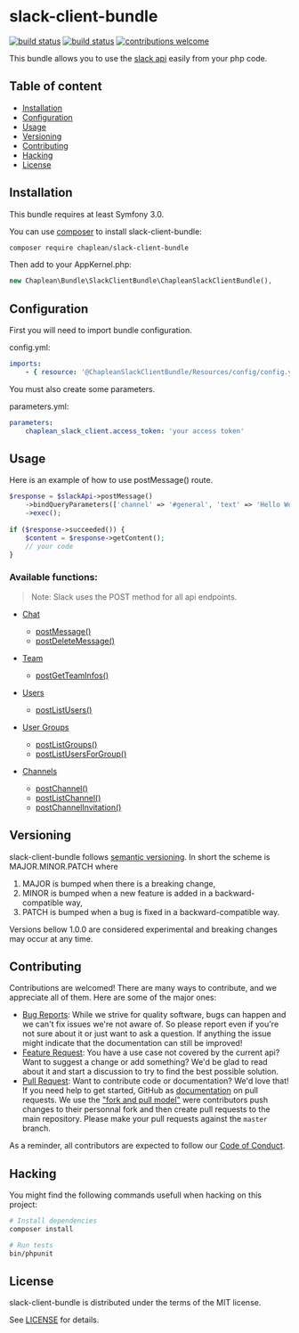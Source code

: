 # slack-client-bundle

[![build status](https://git.chaplean.coop/open-source/bundle/slack-client-bundle/badges/master/build.svg)](https://git.chaplean.coop/open-source/bundle/slack-client-bundle/commits/master)
[![build status](https://git.chaplean.coop/open-source/bundle/slack-client-bundle/badges/master/coverage.svg)](https://git.chaplean.coop/open-source/bundle/slack-client-bundle/commits/master)
[![contributions welcome](https://img.shields.io/badge/contributions-welcome-brightgreen.svg?style=flat)](https://github.com/chaplean/slack-client-bundle/issues)

This bundle allows you to use the [slack api](https://api.slack.com/web) easily from your php code.

## Table of content

* [Installation](#Installation)
* [Configuration](#Configuration)
* [Usage](#Usage)
* [Versioning](#Versioning)
* [Contributing](#Contributing)
* [Hacking](#Hacking)
* [License](#License)

## Installation

This bundle requires at least Symfony 3.0.

You can use [composer](https://getcomposer.org) to install slack-client-bundle:
```bash
composer require chaplean/slack-client-bundle
```

Then add to your AppKernel.php:

```php
new Chaplean\Bundle\SlackClientBundle\ChapleanSlackClientBundle(),
```

## Configuration

First you will need to import bundle configuration.

config.yml:
```yaml
imports:
    - { resource: '@ChapleanSlackClientBundle/Resources/config/config.yml' }
```

You must also create some parameters.

parameters.yml:
```yaml
parameters:
    chaplean_slack_client.access_token: 'your access token'
```

## Usage

Here is an example of how to use postMessage() route.

```php
$response = $slackApi->postMessage()
    ->bindQueryParameters(['channel' => '#general', 'text' => 'Hello World!'])
    ->exec();
    
if ($response->succeeded()) {
    $content = $response->getContent();
    // your code
}
```

### Available functions:

> Note: Slack uses the POST method for all api endpoints.

* [Chat](https://api.slack.com/methods#chat)
    * [postMessage()](https://api.slack.com/methods/chat.postMessage)
    * [postDeleteMessage()](https://api.slack.com/methods/chat.delete)

* [Team](https://api.slack.com/methods#team)
    * [postGetTeamInfos()](https://api.slack.com/methods/team.info)

* [Users](https://api.slack.com/methods#users)
    * [postListUsers()](https://api.slack.com/methods/users.list)

* [User Groups](https://api.slack.com/methods#usergroups)
    * [postListGroups()](https://api.slack.com/methods/usergroups.list)
    * [postListUsersForGroup()](https://api.slack.com/methods/usergroups.users.list)

* [Channels](https://api.slack.com/methods#channels)
    * [postChannel()](https://api.slack.com/methods/channels.create)
    * [postListChannel()](https://api.slack.com/methods/channels.list)
    * [postChannelInvitation()](https://api.slack.com/methods/channels.invite)

## Versioning

slack-client-bundle follows [semantic versioning](https://semver.org/). In short the scheme is MAJOR.MINOR.PATCH where
1. MAJOR is bumped when there is a breaking change,
2. MINOR is bumped when a new feature is added in a backward-compatible way,
3. PATCH is bumped when a bug is fixed in a backward-compatible way.

Versions bellow 1.0.0 are considered experimental and breaking changes may occur at any time.

## Contributing

Contributions are welcomed! There are many ways to contribute, and we appreciate all of them. Here are some of the major ones:

* [Bug Reports](https://github.com/chaplean/slack-client-bundle/issues): While we strive for quality software, bugs can happen and we can't fix issues we're not aware of. So please report even if you're not sure about it or just want to ask a question. If anything the issue might indicate that the documentation can still be improved!
* [Feature Request](https://github.com/chaplean/slack-client-bundle/issues): You have a use case not covered by the current api? Want to suggest a change or add something? We'd be glad to read about it and start a discussion to try to find the best possible solution.
* [Pull Request](https://github.com/chaplean/slack-client-bundle/pulls): Want to contribute code or documentation? We'd love that! If you need help to get started, GitHub as [documentation](https://help.github.com/articles/about-pull-requests/) on pull requests. We use the ["fork and pull model"](https://help.github.com/articles/about-collaborative-development-models/) were contributors push changes to their personnal fork and then create pull requests to the main repository. Please make your pull requests against the `master` branch.

As a reminder, all contributors are expected to follow our [Code of Conduct](CODE_OF_CONDUCT.md).

## Hacking

You might find the following commands usefull when hacking on this project:

```bash
# Install dependencies
composer install

# Run tests
bin/phpunit
```

## License

slack-client-bundle is distributed under the terms of the MIT license.

See [LICENSE](LICENSE.md) for details.
